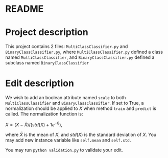 # README

# Project description
This project contains 2 files: `MultiClassClassifier.py` and `BinaryClassClassifier.py`, where `MultiClassClassifier.py` defined a class named `MultiClassClassifier`, and `BinaryClassClassifier.py` defined a subclass named `BinaryClassClassifier`

# Edit description
We wish to add an boolean attribute named `scale` to both `MultiClassClassifier` and `BinaryClassClassifier`. If set to True, a normalization should be applied to $X$ when method `train` and `predict` is called. The normalization function is:

$X = (X-\bar{X})/(std(X)+1e^{-8})$, 

where $\bar{X}$ is the mean of $X$, and $std(X)$ is the standard deviation of $X$. You may add new instance variable like `self.mean` and `self.std`.

You may run `python validation.py` to validate your edit.